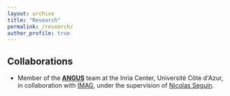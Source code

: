 ```yaml
---
layout: archive
title: "Research"
permalink: /research/
author_profile: true
---
```


## Collaborations

-  Member of the **[ANGUS](https://www.inria.fr/en/angus)** team at the Inria Center, Université Côte d'Azur, in collaboration with [IMAG](https://imag.umontpellier.fr), under the supervision of [Nicolas Seguin](https://seguin.perso.math.cnrs.fr).
